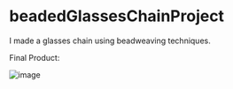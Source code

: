 # beadedGlassesChainProject

I made a glasses chain using beadweaving techniques.

Final Product:

![image](https://github.com/user-attachments/assets/0075139d-a0fe-4a12-a079-a5f5e9bedaf2)
